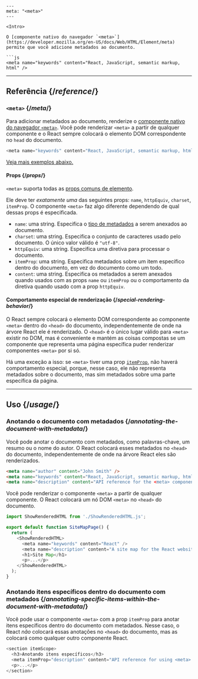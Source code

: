 ```
---
meta: "<meta>"
---

<Intro>

O [componente nativo do navegador `<meta>`](https://developer.mozilla.org/en-US/docs/Web/HTML/Element/meta) permite que você adicione metadados ao documento.

```js
<meta name="keywords" content="React, JavaScript, semantic markup, html" />
```

</Intro>

<InlineToc />

---

## Referência {/*reference*/}

### `<meta>` {/*meta*/}

Para adicionar metadados ao documento, renderize o [componente nativo do navegador `<meta>`](https://developer.mozilla.org/en-US/docs/Web/HTML/Element/meta). Você pode renderizar `<meta>` a partir de qualquer componente e o React sempre colocará o elemento DOM correspondente no `head` do documento.

```js
<meta name="keywords" content="React, JavaScript, semantic markup, html" />
```

[Veja mais exemplos abaixo.](#usage)

#### Props {/*props*/}

`<meta>` suporta todas as [props comuns de elemento](/reference/react-dom/components/common#props).

Ele deve ter *exatamente uma* das seguintes props: `name`, `httpEquiv`, `charset`, `itemProp`. O componente `<meta>` faz algo diferente dependendo de qual dessas props é especificada.

*   `name`: uma string. Especifica o [tipo de metadados](https://developer.mozilla.org/en-US/docs/Web/HTML/Element/meta/name) a serem anexados ao documento.
*   `charset`: uma string. Especifica o conjunto de caracteres usado pelo documento. O único valor válido é `"utf-8"`.
*   `httpEquiv`: uma string. Especifica uma diretiva para processar o documento.
*   `itemProp`: uma string. Especifica metadados sobre um item específico dentro do documento, em vez do documento como um todo.
*   `content`: uma string. Especifica os metadados a serem anexados quando usados com as props `name` ou `itemProp` ou o comportamento da diretiva quando usado com a prop `httpEquiv`.

#### Comportamento especial de renderização {/*special-rendering-behavior*/}

O React sempre colocará o elemento DOM correspondente ao componente `<meta>` dentro do `<head>` do documento, independentemente de onde na árvore React ele é renderizado. O `<head>` é o único lugar válido para `<meta>` existir no DOM, mas é conveniente e mantém as coisas compostas se um componente que representa uma página específica puder renderizar componentes `<meta>` por si só.

Há uma exceção a isso: se `<meta>` tiver uma prop [`itemProp`](https://developer.mozilla.org/en-US/docs/Web/HTML/Global_attributes/itemprop), não haverá comportamento especial, porque, nesse caso, ele não representa metadados sobre o documento, mas sim metadados sobre uma parte específica da página.

---

## Uso {/*usage*/}

### Anotando o documento com metadados {/*annotating-the-document-with-metadata*/}

Você pode anotar o documento com metadados, como palavras-chave, um resumo ou o nome do autor. O React colocará esses metadados no `<head>` do documento, independentemente de onde na árvore React eles são renderizados.

```html
<meta name="author" content="John Smith" />
<meta name="keywords" content="React, JavaScript, semantic markup, html" />
<meta name="description" content="API reference for the <meta> component in React DOM" />
```

Você pode renderizar o componente `<meta>` a partir de qualquer componente. O React colocará um nó DOM `<meta>` no `<head>` do documento.

<SandpackWithHTMLOutput>

```js src/App.js active
import ShowRenderedHTML from './ShowRenderedHTML.js';

export default function SiteMapPage() {
  return (
    <ShowRenderedHTML>
      <meta name="keywords" content="React" />
      <meta name="description" content="A site map for the React website" />
      <h1>Site Map</h1>
      <p>...</p>
    </ShowRenderedHTML>
  );
}
```

</SandpackWithHTMLOutput>

### Anotando itens específicos dentro do documento com metadados {/*annotating-specific-items-within-the-document-with-metadata*/}

Você pode usar o componente `<meta>` com a prop `itemProp` para anotar itens específicos dentro do documento com metadados. Nesse caso, o React *não* colocará essas anotações no `<head>` do documento, mas as colocará como qualquer outro componente React.

```js
<section itemScope>
  <h3>Anotando itens específicos</h3>
  <meta itemProp="description" content="API reference for using <meta> with itemProp" />
  <p>...</p>
</section>
```